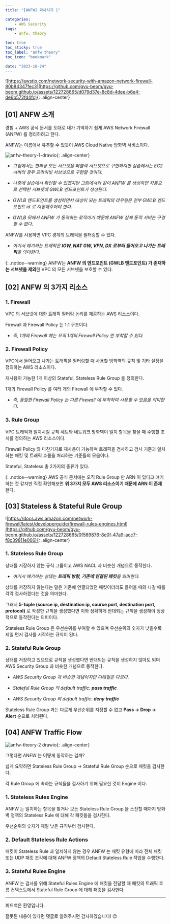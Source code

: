 ```yaml
---
title: "[ANFW] 파헤치기 1"

categories:
    - AWS Security
tags:
    - anfw, theory

toc: true
toc_sticky: true
toc_label: "anfw theory"
toc_icon: "bookmark"

date: "2023-10-24"
---
```


![https://awstip.com/network-security-with-amazon-network-firewall-80b84347fec3](https://github.com/gyu-beom/gyu-beom.github.io/assets/122728665/d079d37e-8c8d-4dee-b6e4-de6b572fd4fc){: .align-center}

## [01] ANFW 소개

경험 + AWS 공식 문서를 토대로 내가 기억하기 쉽게 AWS Network Firewall (ANFW) 를 정리하려고 한다.

ANFW는 이름에서 유추할 수 있듯이 AWS Cloud Native 방화벽 서비스이다.

![anfw-theory-1-drawio](https://github.com/gyu-beom/gyu-beom.github.io/assets/122728665/6a14e12b-fdcf-47a8-902c-05df766e8a72){: .align-center}

- *그림에서는 편의상 모든 서브넷을 퍼블릭 서브넷으로 구현하지만 실습에서는 EC2 서버의 경우 프라이빗 서브넷으로 구현할 것이다.*

- *나중에 실습에서 확인할 수 있겠지만 그림에서와 같이 ANFW 를 생성하면 자동으로 선택한 서브넷에 GWLB 엔드포인트가 생성된다.*

- *GWLB 엔드포인트를 생성하면서 대상이 되는 트래픽의 라우팅은 전부 GWLB 엔드포인트 id 로 지정해주어야 한다.*

- *GWLB 뒤에서 ANFW 가 동작하는 로직이기 때문에 ANFW 실제 동작 서버는 구경할 수 없다.*

ANFW를 사용하면 VPC 경계의 트래픽을 필터링할 수 있다.

- *여기서 얘기하는 트래픽은 **IGW, NAT GW, VPN, DX 로부터 들어오고 나가는 트래픽**을 의미한다.*

{: .notice--warning}
ANFW는 **ANFW 의 엔드포인트 (GWLB 엔드포인트) 가 존재하는 서브넷을 제외**한 VPC 의 모든 서브넷을 보호할 수 있다.

## [02] ANFW 의 3가지 리소스

### 1. Firewall

VPC 의 서브넷에 대한 트래픽 필터링 논리를 제공하는 AWS 리소스이다.

Firewall 과 Firewall Policy 는 1:1 구조이다.

- *즉, 1개의 Firewall 에는 오직 1개의 Firewall Policy 만 부착할 수 있다.*

### 2. Firewall Policy

VPC에서 들어오고 나가는 트래픽을 필터링할 때 사용할 방화벽의 규칙 및 기타 설정을 정의하는 AWS 리소스이다.

재사용이 가능한 1개 이상의 Stateful, Stateless Rule Group 을 정의한다.

1개의 Firewall Policy 를 여러 개의 Firewall 에 부착할 수 있다.

- *즉, 동일한 Firewall Policy 는 다른 Firewall 에 부착하여 사용할 수 있음을 의미한다.*

### 3. Rule Group

VPC 트래픽과 일치시킬 규칙 세트와 네트워크 방화벽이 일치 항목을 찾을 때 수행할 조치를 정의하는 AWS 리소스이다.

Firewall Policy 와 마찬가지로 재사용이 가능하며 트래픽을 검사하고 검사 기준과 일치하는 패킷 및 트래픽 흐름을 처리하는 기준들의 모음이다.

Stateful, Stateless 총 2가지의 종류가 있다.

{: .notice--warning}
AWS 공식 문서에는 오직 Rule Group 만 ARN 이 있다고 얘기하는 것 같지만 직접 확인해보면 **위 3가지 모두 AWS 리소스이기 때문에 ARN 이 존재**한다.

## [03] Stateless & Stateful Rule Group

![https://docs.aws.amazon.com/network-firewall/latest/developerguide/firewall-rules-engines.html](https://github.com/gyu-beom/gyu-beom.github.io/assets/122728665/0f569876-8e0f-47a9-acc7-f8c39811e066){: .align-center}

### 1. Stateless Rule Group

상태를 저장하지 않는 규칙 그룹이고 AWS NACL 과 비슷한 개념으로 동작한다.

- *여기서 얘기하는 상태는 **트래픽 방향, 기존에 연결된 패킷**을 의미한다.*

상태를 저장하지 않는다는 말은 기존에 연결되었던 패킷이더라도 들어올 때와 나갈 때를 각각 검사하겠다는 것을 의미한다.

그래서 **5-tuple (source ip, destination ip, source port, destination port, protocol)** 로 작성한 규칙을 생성했다면 이와 정확하게 반대되는 규칙을 생성해야 정상적으로 동작한다는 의미이다.

Stateless Rule Group 은 우선순위를 부여할 수 있으며 우선순위의 숫자가 낮을수록 제일 먼저 검사를 시작하는 규칙이 된다.

### 2. Stateful Rule Group

상태를 저장하고 있으므로 규칙을 생성했다면 반대되는 규칙을 생성하지 않아도 되며 AWS Security Group 과 비슷한 개념으로 동작한다.

- *AWS Security Group 과 비슷한 개념이지만 디테일은 다르다.*

- *Stateful Rule Group 의 default traffic: **pass traffic***

- *AWS Security Group 의 default traffic: **deny traffic***

Stateless Rule Group 과는 다르게 우선순위를 지정할 수 없고 **Pass -> Drop -> Alert** 순으로 처리된다.

## [04] ANFW Traffic Flow

![anfw-theory-2 drawio](https://github.com/gyu-beom/gyu-beom.github.io/assets/122728665/a5e03adb-f6d5-4840-aca2-836bb77ea9be){: .align-center}

그렇다면 ANFW 는 어떻게 동작하는 걸까?

쉽게 요약하면 Stateless Rule Group -> Stateful Rule Group 순으로 패킷을 검사한다.

각 Rule Group 에 속하는 규칙들을 검사하기 위해 필요한 것이 Engine 이다.

### 1. Stateless Rules Engine

ANFW 는 일치하는 항목을 찾거나 모든 Stateless Rule Group 을 소진할 때까지 방화벽 정책의 Stateless Rule 에 대해 각 패킷들을 검사한다.

우선순위의 숫자가 제일 낮은 규칙부터 검사한다.

### 2. Default Stateless Rule Actions

패킷이 Stateless Rule 과 일치하지 않는 경우 ANFW 는 패킷 유형에 따라 전체 패킷 또는 UDP 패킷 조각에 대해 ANFW 정책의 Default Stateless Rule 작업을 수행한다.

### 3. Stateful Rules Engine

ANFW 는 검사를 위해 Stateful Rules Engine 에 패킷을 전달할 때 패킷의 트래픽 흐름 컨택스트에서 Stateful Rule Group 에 대해 패킷을 검사한다.

---

피드백은 환영입니다.

잘못된 내용이 있다면 댓글로 알려주시면 감사하겠습니다! 😉
